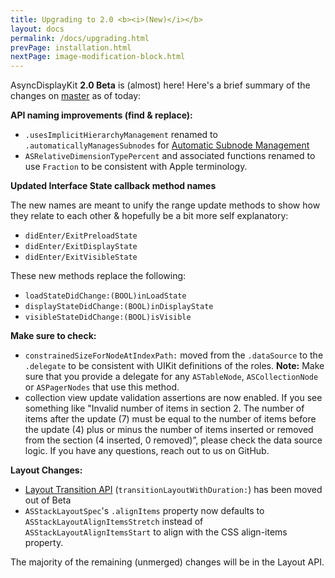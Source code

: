```yaml
---
title: Upgrading to 2.0 <b><i>(New)</i></b>
layout: docs
permalink: /docs/upgrading.html
prevPage: installation.html
nextPage: image-modification-block.html
---
```


AsyncDisplayKit **2.0 Beta** is (almost) here! Here's a brief summary of the changes on [master](https://github.com/facebook/AsyncDisplayKit) as of today:

**API naming improvements (find & replace):**

- `.usesImplicitHierarchyManagement` renamed to `.automaticallyManagesSubnodes` for [Automatic Subnode Management](http://asyncdisplaykit.org/docs/implicit-hierarchy-mgmt.html)
- `ASRelativeDimensionTypePercent` and associated functions renamed to use `Fraction` to be consistent with Apple terminology.

**Updated Interface State callback method names**

The new names are meant to unify the range update methods to show how they relate to each other & hopefully be a bit more self explanatory:

- `didEnter/ExitPreloadState`
- `didEnter/ExitDisplayState`
- `didEnter/ExitVisibleState`

These new methods replace the following:

- `loadStateDidChange:(BOOL)inLoadState`
- `displayStateDidChange:(BOOL)inDisplayState`
- `visibleStateDidChange:(BOOL)isVisible`

**Make sure to check:**

- `constrainedSizeForNodeAtIndexPath:` moved from the `.dataSource` to the `.delegate` to be consistent with UIKit definitions of the roles. **Note:** Make sure that you provide a delegate for any `ASTableNode`, `ASCollectionNode` or `ASPagerNodes` that use this method. 
- collection view update validation assertions are now enabled. If you see something like "Invalid number of items in section 2. The number of items after the update (7) must be equal to the number of items before the update (4) plus or minus the number of items inserted or removed from the section (4 inserted, 0 removed)”, please check the data source logic. If you have any questions, reach out to us on GitHub. 

**Layout Changes:**

- [Layout Transition API](http://asyncdisplaykit.org/docs/layout-transition-api.html) (`transitionLayoutWithDuration:`) has been moved out of Beta
- `ASStackLayoutSpec`'s `.alignItems` property now defaults to `ASStackLayoutAlignItemsStretch` instead of `ASStackLayoutAlignItemsStart` to align with the CSS align-items property.

The majority of the remaining (unmerged) changes will be in the Layout API. 

